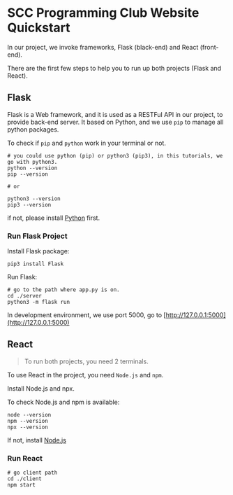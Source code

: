 # SCC Programming Club Website Quickstart

In our project, we invoke frameworks, Flask (black-end) and React (front-end).

There are the first few steps to help you to run up both projects (Flask and React).

## Flask

Flask is a Web framework, and it is used as a RESTFul API in our project, to provide back-end server. It based on Python, and we use `pip` to manage all python packages.

To check if `pip` and `python` work in your terminal or not.
```shell
# you could use python (pip) or python3 (pip3), in this tutorials, we go with python3.
python --version
pip --version

# or

python3 --version
pip3 --version
```

if not, please install [Python](https://www.python.org/downloads/) first.

### Run Flask Project

Install Flask package:

```shell
pip3 install Flask
```

Run Flask:
```shell
# go to the path where app.py is on.
cd ./server
python3 -m flask run
```

In development environment, we use port 5000, go to [http://127.0.0.1:5000](http://127.0.0.1:5000)

## React

> To run both projects, you need 2 terminals. 

To use React in the project, you need `Node.js` and `npm`.

Install Node.js and npx.

To check Node.js and npm is available:

```shell
node --version
npm --version
npx --version
```

If not, install [Node.js](https://nodejs.org/en/download/)

### Run React

```shell
# go client path
cd ./client
npm start
```

